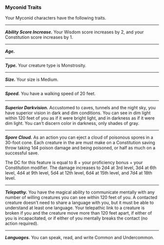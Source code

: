 
### Myconid Traits
Your Myconid characters have the following traits.
___
***Ability Score Increase.***
Your Wisdom score increases by 2, and your Constitution score increases by 1.
___
***Age.***

___
***Type.***
Your creature type is Monstrosity.
___
***Size.***
Your size is Medium.
___
***Speed.***
You have a walking speed of 20 feet.
___
***Superior Darkvision.***
Accustomed to caves, tunnels and the night sky, you have superior vision in dark and dim conditions. You can see in dim light within 120 feet of you as if it were bright light, and in darkness as if it were dim light. You can't discern color in darkness, only shades of gray.
___
***Spore Cloud.***
As an action you can eject a cloud of poisonous spores in a 30-foot cone. Each creature in the are must make on a Constitution saving throw taking 1d4 poison damage and being poisoned, or half as much on a successful save.

The DC for this feature is equal to 8 + your proficiency bonus + your Constitution modifier. The damage increases to 2d4 at 3rd level, 3d4 at 6th level, 4d4 at 9th level, 5d4 at 12th level, 6d4 at 15th level, and 7d4 at 18th level.
___
***Telepathy.***
You have the magical ability to communicate mentally with any number of willing creatures you can see within 120 feet of you. A contacted creature doesn't need to share a language with you, but it must be able to understand at least one language. Your telepathic link to a creature is broken if you and the creature move more than 120 feet apart, if either of you is incapacitated, or if either of you mentally breaks the contact (no action required).
___
***Languages.***
You can speak, read, and write Common and Undercommon.